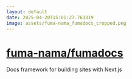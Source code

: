 ```yaml
---
layout: default
date: 2025-04-20T15:01:27.761319
image: assets/fuma-nama_fumadocs_cropped.png
---
```


# [fuma-nama/fumadocs](https://github.com/fuma-nama/fumadocs)

Docs framework for building sites with Next.js
